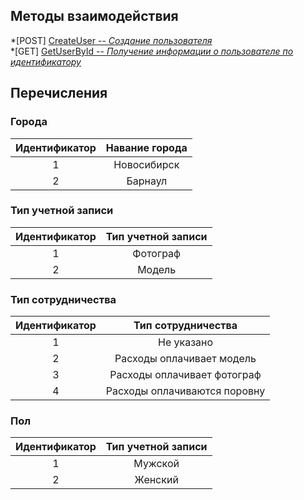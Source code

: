 ## Методы взаимодействия

*[POST] [CreateUser -- *Создание пользователя*](CreateUser.md)<br>
*[GET] [GetUserById -- *Получение информации о пользователе по идентификатору*](GetUserById.md)
## Перечисления

### Города
|Идентификатор|Навание города|
|:---------:|:---------:|
|1|Новосибирск|
|2|Барнаул|

### Тип учетной записи
|Идентификатор|Тип учетной записи|
|:---------:|:---------:|
|1|Фотограф|
|2|Модель|

### Тип сотрудничества
|Идентификатор|Тип сотрудничества|
|:---------:|:---------:|
|1|Не указано|
|2|Расходы оплачивает модель|
|3|Расходы оплачивает фотограф|
|4|Расходы оплачиваются поровну|

### Пол
|Идентификатор|Тип учетной записи|
|:---------:|:---------:|
|1|Мужской|
|2|Женский|
